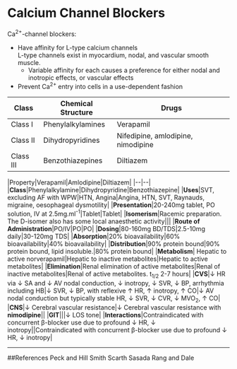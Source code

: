 # Calcium Channel Blockers

Ca<sup>2+</sup>-channel blockers:
* Have affinity for L-type calcium channels  
L-type channels exist in myocardium, nodal, and vascular smooth muscle.
    * Variable affinity for each causes a preference for either nodal and inotropic effects, or vascular effects
* Prevent Ca<sup>2+</sup> entry into cells in a use-dependent fashion

|Class|Chemical Structure|Drugs|
|--|--|--|
|Class I|Phenylalkylamines|Verapamil|
|Class II|Dihydropyridines|Nifedipine, amlodipine, nimodipine|
|Class III|Benzothiazepines|Diltiazem|

|Property|Verapamil|Amlodipine|Diltiazem|
|--|--|
|**Class**|Phenylalkylamine|Dihydropyridine|Benzothiazepine|
|**Uses**|SVT, excluding AF with WPW|HTN, Angina|Angina, HTN, SVT, Raynauds, migraine, oesophageal dysmotility|
|**Presentation**|20-240mg tablet, PO solution, IV at 2.5mg.ml<sup>-1</sup>|Tablet|Tablet|
|**Isomerism**|Racemic preparation. The D-isomer also has some local anaesthetic activity|||
|**Route of Administration**|PO/IV|PO|PO|
|**Dosing**|80-160mg BD/TDS|2.5-10mg daily|30-120mg TDS|
|**Absorption**|20% bioavailability|60% bioavailability|40% bioavailability|
|**Distribution**|90% protein bound|90% protein bound, lipid insoluble.|80% protein bound|
|**Metabolism**| Hepatic to active norverapamil|Hepatic to inactive metabolites|Hepatic to active metabolites|
|**Elimination**|Renal elimination of active metabolites|Renal of inactive metabolites|Renal of active metabolites. t<sub>1/2</sub> 2-7 hours|
|**CVS**|↓ HR via ↓ SA and ↓ AV nodal conduction, ↓ inotropy, ↓ SVR, ↓ BP, arrhythmia including HB|↓ SVR, ↓ BP, with reflexive ↑ HR, ↑ inotropy, ↑ CO|↓ AV nodal conduction but typically stable HR, ↓ SVR, ↓ CVR, ↓ MVO<sub>2</sub>, ↑ CO|
|**CNS**|↓ Cerebral vascular resistance|↓ Cerebral vascular resistance with **nimodipine**||
|**GIT**|||↓ LOS tone|
|**Interactions**|Contraindicated with concurrent β-blocker use due to profound ↓ HR, ↓ inotropy||Contraindicated with concurrent β-blocker use due to profound ↓ HR, ↓ inotropy|

---
##References
Peck and Hill
Smith Scarth Sasada
Rang and Dale